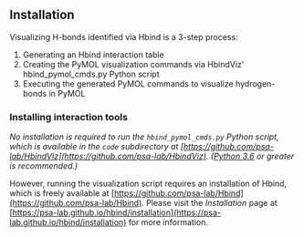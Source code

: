 ## Installation


Visualizing H-bonds identified via Hbind is a 3-step process:

1. Generating an Hbind interaction table
2. Creating the PyMOL visualization commands via HbindViz' hbind_pymol_cmds.py Python script
3. Executing the generated PyMOL commands to visualize hydrogen-bonds in PyMOL

### Installing interaction tools

*No installation is required to run the `hbind_pymol_cmds.py` Python script, which is available in the `code` subdirectory at [https://github.com/psa-lab/HbindViz](https://github.com/psa-lab/HbindViz). ([Python 3.6](https://www.python.org/downloads/release/python-360/) or greater is recommended.)*

However, running the visualization script requires an installation of Hbind, which is freely available at [https://github.com/psa-lab/Hbind](https://github.com/psa-lab/Hbind). Please visit the *Installation* page at [https://psa-lab.github.io/hbind/installation](https://psa-lab.github.io/hbind/installation) for more information.